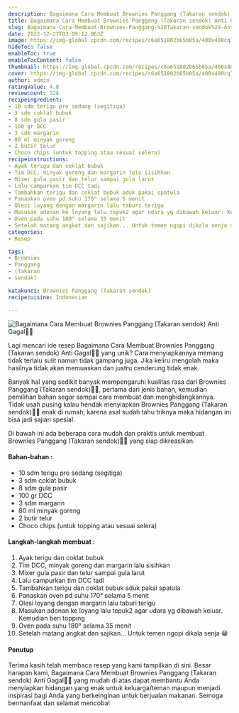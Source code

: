 ```yaml
---
description: Bagaimana Cara Membuat Brownies Panggang (Takaran sendok) Anti Gagal"
title: Bagaimana Cara Membuat Brownies Panggang (Takaran sendok) Anti Gagal
slug: Bagaimana-Cara-Membuat-Brownies-Panggang-%28Takaran-sendok%29-Anti-Gagal
date: 2022-12-27T03:09:12.063Z
image: https://img-global.cpcdn.com/recipes/c6a651802b65b05a/400x400cq70/photo.jpg
hideToc: false
enableToc: true
enableTocContent: false
thumbnail: https://img-global.cpcdn.com/recipes/c6a651802b65b05a/400x400cq70/photo.jpg
cover: https://img-global.cpcdn.com/recipes/c6a651802b65b05a/400x400cq70/photo.jpg
author: admin
ratingvalue: 4.8
reviewcount: 124
recipeingredient:
- 10 sdm terigu pro sedang (segitiga)
- 3 sdm coklat bubuk
- 8 sdm gula pasir
- 100 gr DCC
- 3 sdm margarin
- 80 ml minyak goreng
- 2 butir telur
- Choco chips (untuk topping atau sesuai selera)
recipeinstructions:
- Ayak terigu dan coklat bubuk
- Tim DCC, minyak goreng dan margarin lalu sisihkan
- Mixer gula pasir dan telur sampai gula larut
- Lalu campurkan tim DCC tadi
- Tambahkan terigu dan coklat bubuk aduk pakai spatula
- Panaskan oven pd suhu 170° selama 5 menit
- Olesi loyang dengan margarin lalu taburi terigu
- Masukan adonan ke loyang lalu tepuk2 agar udara yg dibawah keluar. Kemudian beri topping
- Oven pada suhu 180° selama 35 menit
- Setelah matang angkat dan sajikan... Untuk temen ngopi dikala senja 😁
categories:
- Resep

tags:
- Brownies
- Panggang
- (Takaran
- sendok)

katakunci: Brownies Panggang (Takaran sendok)
recipecuisine: Indonesian

---
```


![Bagaimana Cara Membuat Brownies Panggang (Takaran sendok) Anti Gagal👩‍🍳](https://img-global.cpcdn.com/recipes/c6a651802b65b05a/400x400cq70/photo.jpg)

Lagi mencari ide resep Bagaimana Cara Membuat Brownies Panggang (Takaran sendok) Anti Gagal👩‍🍳 yang unik? Cara menyiapkannya memang tidak terlalu sulit namun tidak gampang juga. Jika keliru mengolah maka hasilnya tidak akan memuaskan dan justru cenderung tidak enak.

Banyak hal yang sedikit banyak mempengaruhi kualitas rasa dari Brownies Panggang (Takaran sendok)👩‍🍳, pertama dari jenis bahan, kemudian pemilihan bahan segar sampai cara membuat dan menghidangkannya. Tidak usah pusing kalau hendak menyiapkan Brownies Panggang (Takaran sendok)👩‍🍳 enak di rumah, karena asal sudah tahu triknya maka hidangan ini bisa jadi sajian spesial.

Di bawah ini ada beberapa cara mudah dan praktis untuk membuat Brownies Panggang (Takaran sendok)👩‍🍳 yang siap dikreasikan.

<!--inarticleads1-->

#### Bahan-bahan :

- 10 sdm terigu pro sedang (segitiga)
- 3 sdm coklat bubuk
- 8 sdm gula pasir
- 100 gr DCC
- 3 sdm margarin
- 80 ml minyak goreng
- 2 butir telur
- Choco chips (untuk topping atau sesuai selera)

<!--inarticleads2-->

#### Langkah-langkah membuat :

1. Ayak terigu dan coklat bubuk
1. Tim DCC, minyak goreng dan margarin lalu sisihkan
1. Mixer gula pasir dan telur sampai gula larut
1. Lalu campurkan tim DCC tadi
1. Tambahkan terigu dan coklat bubuk aduk pakai spatula
1. Panaskan oven pd suhu 170° selama 5 menit
1. Olesi loyang dengan margarin lalu taburi terigu
1. Masukan adonan ke loyang lalu tepuk2 agar udara yg dibawah keluar. Kemudian beri topping
1. Oven pada suhu 180° selama 35 menit
1. Setelah matang angkat dan sajikan... Untuk temen ngopi dikala senja 😁

#### Penutup

Terima kasih telah membaca resep yang kami tampilkan di sini. Besar harapan kami, Bagaimana Cara Membuat Brownies Panggang (Takaran sendok) Anti Gagal👩‍🍳 yang mudah di atas dapat membantu Anda menyiapkan hidangan yang enak untuk keluarga/teman maupun menjadi inspirasi bagi Anda yang berkeinginan untuk berjualan makanan. Semoga bermanfaat dan selamat mencoba!
